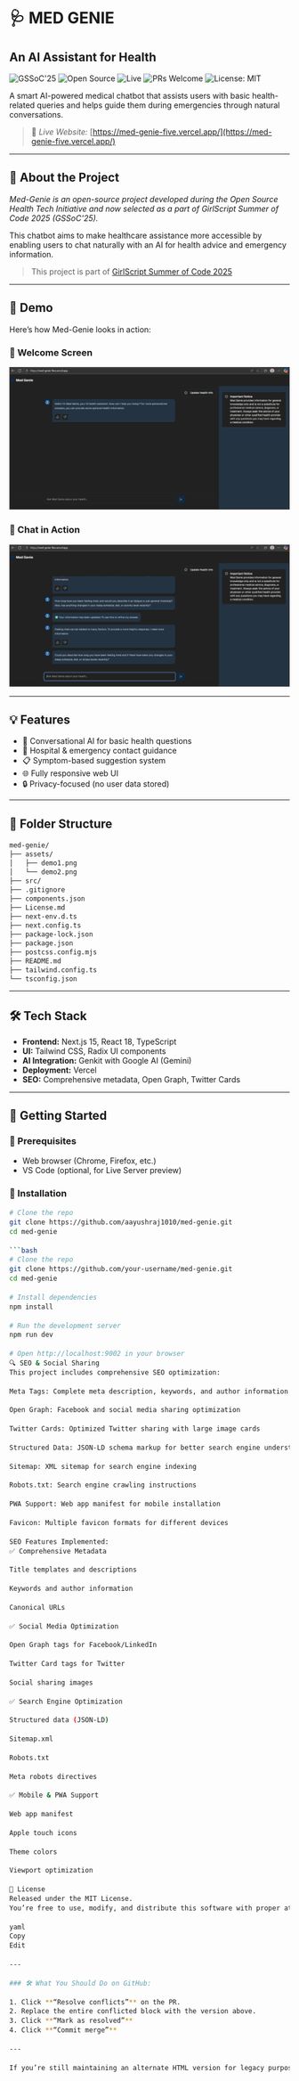 # 🩺 MED GENIE

## An AI Assistant for Health

![GSSoC'25](https://img.shields.io/badge/GSSoC-2025-orange)
![Open Source](https://img.shields.io/badge/Open--Source-Yes-brightgreen)
![Live](https://img.shields.io/badge/Live-Website-blue)
![PRs Welcome](https://img.shields.io/badge/PRs-welcome-blue)
![License: MIT](https://img.shields.io/badge/License-MIT-yellow.svg)

A smart AI-powered medical chatbot that assists users with basic health-related queries and helps guide them during emergencies through natural conversations.

> 🚀 *Live Website:* [https://med-genie-five.vercel.app/](https://med-genie-five.vercel.app/)

---

## 🎯 About the Project

*Med-Genie is an open-source project developed during the Open Source Health Tech Initiative and now selected as a part of GirlScript Summer of Code 2025 (GSSoC'25).*

This chatbot aims to make healthcare assistance more accessible by enabling users to chat naturally with an AI for health advice and emergency information.

>  This project is part of [GirlScript Summer of Code 2025](https://gssoc.girlscript.tech/)



---

## 📸 Demo

Here’s how Med-Genie looks in action:

### 🔹 Welcome Screen
![Welcome Screen](./assets/demo1.png)

### 🔹 Chat in Action
![Chatbot Demo](./assets/demo2.png)

---

## 💡 Features

- 💬 Conversational AI for basic health questions
- 🏥 Hospital & emergency contact guidance
- 📋 Symptom-based suggestion system
- 🌐 Fully responsive web UI
- 🔒 Privacy-focused (no user data stored)

---

## 📂 Folder Structure
```text
med-genie/
├── assets/
│   ├── demo1.png
│   └── demo2.png
├── src/
├── .gitignore
├── components.json
├── License.md
├── next-env.d.ts
├── next.config.ts
├── package-lock.json
├── package.json
├── postcss.config.mjs
├── README.md
├── tailwind.config.ts
└── tsconfig.json
```

---



## 🛠 Tech Stack

- **Frontend:** Next.js 15, React 18, TypeScript  
- **UI:** Tailwind CSS, Radix UI components  
- **AI Integration:** Genkit with Google AI (Gemini)  
- **Deployment:** Vercel  
- **SEO:** Comprehensive metadata, Open Graph, Twitter Cards  

---

## 📁 Getting Started

### 🔧 Prerequisites

- Web browser (Chrome, Firefox, etc.)  
- VS Code (optional, for Live Server preview)

### 🧪 Installation

```bash
# Clone the repo
git clone https://github.com/aayushraj1010/med-genie.git
cd med-genie

```bash
# Clone the repo
git clone https://github.com/your-username/med-genie.git
cd med-genie

# Install dependencies
npm install

# Run the development server
npm run dev

# Open http://localhost:9002 in your browser
🔍 SEO & Social Sharing
This project includes comprehensive SEO optimization:

Meta Tags: Complete meta description, keywords, and author information

Open Graph: Facebook and social media sharing optimization

Twitter Cards: Optimized Twitter sharing with large image cards

Structured Data: JSON-LD schema markup for better search engine understanding

Sitemap: XML sitemap for search engine indexing

Robots.txt: Search engine crawling instructions

PWA Support: Web app manifest for mobile installation

Favicon: Multiple favicon formats for different devices

SEO Features Implemented:
✅ Comprehensive Metadata

Title templates and descriptions

Keywords and author information

Canonical URLs

✅ Social Media Optimization

Open Graph tags for Facebook/LinkedIn

Twitter Card tags for Twitter

Social sharing images

✅ Search Engine Optimization

Structured data (JSON-LD)

Sitemap.xml

Robots.txt

Meta robots directives

✅ Mobile & PWA Support

Web app manifest

Apple touch icons

Theme colors

Viewport optimization

📝 License
Released under the MIT License.
You’re free to use, modify, and distribute this software with proper attribution.

yaml
Copy
Edit

---

### 🛠 What You Should Do on GitHub:

1. Click **“Resolve conflicts”** on the PR.
2. Replace the entire conflicted block with the version above.
3. Click **“Mark as resolved”**
4. Click **“Commit merge”**

---

If you’re still maintaining an alternate HTML version for legacy purposes, I can also help add both options side-by-side. Otherwise, the above version is best for a **Next.js-first production app**. Let me know if you want that version too.
